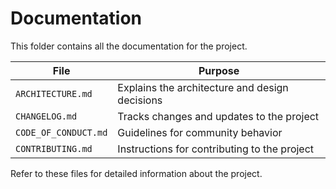 # Documentation

This folder contains all the documentation for the project.

| File                  | Purpose                                      |
|-----------------------|----------------------------------------------|
| `ARCHITECTURE.md`     | Explains the architecture and design decisions|
| `CHANGELOG.md`        | Tracks changes and updates to the project   |
| `CODE_OF_CONDUCT.md`  | Guidelines for community behavior           |
| `CONTRIBUTING.md`     | Instructions for contributing to the project|

Refer to these files for detailed information about the project.
